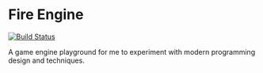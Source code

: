 # Fire Engine
[![Build Status](https://travis-ci.org/storm20200/FireEngine.svg?branch=master)](https://travis-ci.org/storm20200/FireEngine)

A game engine playground for me to experiment with modern programming design and techniques.
